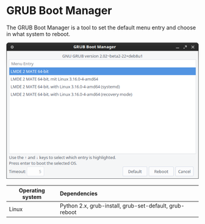 # GRUB Boot Manager

The GRUB Boot Manager is a tool to set the default menu entry and choose in what system to reboot.

!["Screenshot of the GRUB Boot Manager"](https://github.com/ikem-krueger/grub-boot-manager/blob/master/Screenshot.png)

| Operating system | Dependencies                                            |
| ---------------- | :------------------------------------------------------ |
| Linux            | Python 2.x, grub-install, grub-set-default, grub-reboot |
